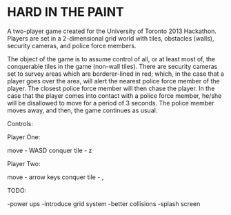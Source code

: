 HARD IN THE PAINT
=====

A two-player game created for the University of Toronto 2013 Hackathon. Players are set in a 2-dimensional grid 
world with tiles, obstacles (walls), security cameras, and police force members.

The object of the game is to assume control of all, or at least most of, the conquerable tiles in the 
game (non-wall tiles). There are security cameras set to survey areas which are borderer-lined in red; which,
in the case that a player goes over the area, will alert the nearest police force member of the player. The closest 
police force member will then chase the player. In the case that the player comes into contact with a police force member,
he/she will be disallowed to move for a period of 3 seconds. The police member moves away, and then, the game continues
as usual.

Controls:

Player One:

move - WASD
conquer tile - z

Player Two:

move - arrow keys
conquer tile - ,

TODO: 

-power ups
-introduce grid system
-better collisions
-splash screen
